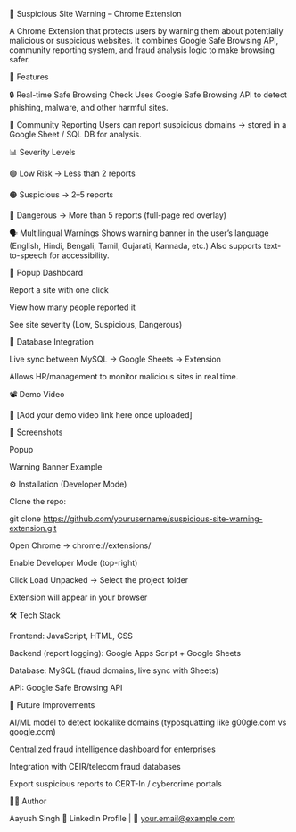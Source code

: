🚨 Suspicious Site Warning – Chrome Extension

A Chrome Extension that protects users by warning them about potentially malicious or suspicious websites.
It combines Google Safe Browsing API, community reporting system, and fraud analysis logic to make browsing safer.

🌟 Features

🔒 Real-time Safe Browsing Check
Uses Google Safe Browsing API to detect phishing, malware, and other harmful sites.

📝 Community Reporting
Users can report suspicious domains → stored in a Google Sheet / SQL DB for analysis.

📊 Severity Levels

🟢 Low Risk → Less than 2 reports

🟠 Suspicious → 2–5 reports

🔴 Dangerous → More than 5 reports (full-page red overlay)

🗣️ Multilingual Warnings
Shows warning banner in the user’s language (English, Hindi, Bengali, Tamil, Gujarati, Kannada, etc.)
Also supports text-to-speech for accessibility.

📌 Popup Dashboard

Report a site with one click

View how many people reported it

See site severity (Low, Suspicious, Dangerous)

📂 Database Integration

Live sync between MySQL → Google Sheets → Extension

Allows HR/management to monitor malicious sites in real time.

📽️ Demo Video

📌 [Add your demo video link here once uploaded]

📸 Screenshots

Popup


Warning Banner Example


⚙️ Installation (Developer Mode)

Clone the repo:

git clone https://github.com/yourusername/suspicious-site-warning-extension.git


Open Chrome → chrome://extensions/

Enable Developer Mode (top-right)

Click Load Unpacked → Select the project folder

Extension will appear in your browser

🛠️ Tech Stack

Frontend: JavaScript, HTML, CSS

Backend (report logging): Google Apps Script + Google Sheets

Database: MySQL (fraud domains, live sync with Sheets)

API: Google Safe Browsing API

🚀 Future Improvements

AI/ML model to detect lookalike domains (typosquatting like g00gle.com vs google.com)

Centralized fraud intelligence dashboard for enterprises

Integration with CEIR/telecom fraud databases

Export suspicious reports to CERT-In / cybercrime portals

👨‍💻 Author

Aayush Singh
💼 LinkedIn Profile
 | 📧 your.email@example.com